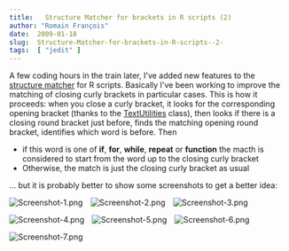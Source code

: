 ```yaml
---
title:   Structure Matcher for brackets in R scripts (2)
author: "Romain François"
date:  2009-01-18
slug:  Structure-Matcher-for-brackets-in-R-scripts--2-
tags:  [ "jedit" ]
---
```

<div class="post-content">
<p>A few coding hours in the train later, I've added new features to the <a href="/index.php?post/2009/01/14/Structure-matcher">structure matcher</a> for R scripts. Basically I've been working to improve the matching of closing curly brackets in particular cases. This is how it proceeds: when you close a curly bracket, it looks for the corresponding opening bracket (thanks to the <a href="http://www.jedit.org/api/org/gjt/sp/jedit/TextUtilities.html">TextUtilities</a> class), then looks if there is a closing round bracket just before, finds the matching opening round bracket, identifies which word is before. Then</p>
<ul>
<li>if this word is one of <strong>if</strong>, <strong>for</strong>, <strong>while</strong>, <strong>repeat</strong> or <strong>function</strong> the macth is considered to start from the word up to the closing curly bracket</li>
<li>Otherwise, the match is just the closing curly bracket as usual</li>
</ul>
<p>... but it is probably better to show some screenshots to get a better idea:</p>


<p><img src="/public/posts/post5-structurematcher/Screenshot-1.png" alt="Screenshot-1.png" style="float:left; margin: 0 1em 1em 0;" title="Screenshot-1.png, janv. 2009"></p>


<p><img src="/public/posts/post5-structurematcher/Screenshot-2.png" alt="Screenshot-2.png" style="float:left; margin: 0 1em 1em 0;" title="Screenshot-2.png, janv. 2009"></p>


<p><img src="/public/posts/post5-structurematcher/Screenshot-3.png" alt="Screenshot-3.png" style="float:left; margin: 0 1em 1em 0;" title="Screenshot-3.png, janv. 2009"></p>


<p><img src="/public/posts/post5-structurematcher/Screenshot-4.png" alt="Screenshot-4.png" style="float:left; margin: 0 1em 1em 0;" title="Screenshot-4.png, janv. 2009"></p>


<p><img src="/public/posts/post5-structurematcher/Screenshot-5.png" alt="Screenshot-5.png" style="float:left; margin: 0 1em 1em 0;" title="Screenshot-5.png, janv. 2009"></p>


<p><img src="/public/posts/post5-structurematcher/Screenshot-6.png" alt="Screenshot-6.png" style="float:left; margin: 0 1em 1em 0;" title="Screenshot-6.png, janv. 2009"></p>


<p><img src="/public/posts/post5-structurematcher/Screenshot-7.png" alt="Screenshot-7.png" style="float:left; margin: 0 1em 1em 0;" title="Screenshot-7.png, janv. 2009"></p>
</div>
